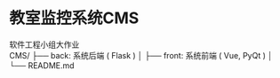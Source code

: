 # 教室监控系统CMS
软件工程小组大作业  
CMS/
├── back: 系统后端 ( Flask )
│
├── front: 系统前端 ( Vue, PyQt )
│
└── README.md
